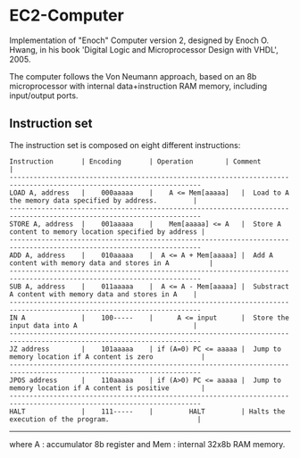 # EC2-Computer

Implementation of "Enoch" Computer version 2, designed by Enoch O. Hwang, in his book 'Digital Logic and Microprocessor Design with VHDL', 2005.

The computer follows the Von Neumann approach, based on an 8b microprocessor with internal data+instruction RAM memory, including input/output ports.

## Instruction set

The instruction set is composed on eight different instructions:

    Instruction       | Encoding       | Operation        | Comment                                                      |
    ----------------------------------------------------------------------------------------------------------------------
    LOAD A, address   |    000aaaaa    |    A <= Mem[aaaaa]   |  Load to A the memory data specified by address.         |
    ----------------------------------------------------------------------------------------------------------------------
    STORE A, address  |    001aaaaa    |    Mem[aaaaa] <= A   |  Store A content to memory location specified by address |
    ----------------------------------------------------------------------------------------------------------------------
    ADD A, address    |    010aaaaa    |  A <= A + Mem[aaaaa] |  Add A content with memory data and stores in A          |
    ----------------------------------------------------------------------------------------------------------------------
    SUB A, address    |    011aaaaa    |  A <= A - Mem[aaaaa] |  Substract A content with memory data and stores in A    |
    ----------------------------------------------------------------------------------------------------------------------
    IN A              |    100-----    |      A <= input      |  Store the input data into A                             |
    ----------------------------------------------------------------------------------------------------------------------
    JZ address        |    101aaaaa    | if (A=0) PC <= aaaaa |  Jump to memory location if A content is zero            |
    ----------------------------------------------------------------------------------------------------------------------
    JPOS address      |    110aaaaa    | if (A>0) PC <= aaaaa |  Jump to memory location if A content is positive        |
    ----------------------------------------------------------------------------------------------------------------------
    HALT              |    111-----    |         HALT         | Halts the execution of the program.                      |
   -----------------------------------------------------------------------------------------------------------------------
 
 where A : accumulator 8b register and Mem : internal 32x8b RAM memory.
 
